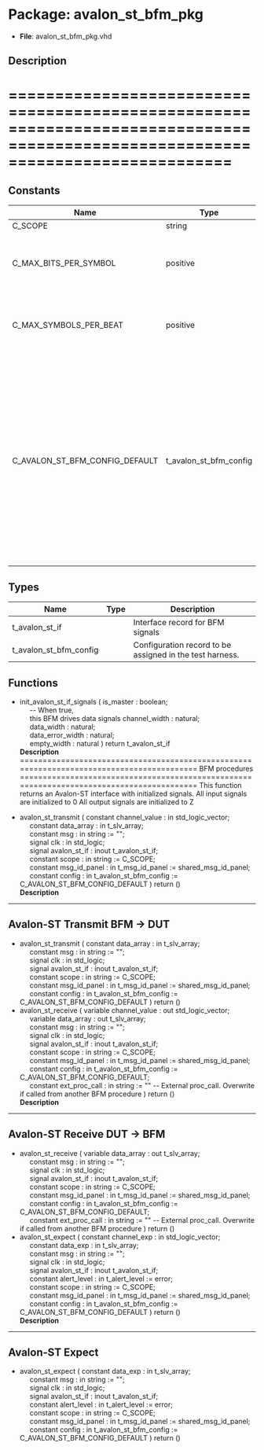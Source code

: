 # Package: avalon_st_bfm_pkg

- **File**: avalon_st_bfm_pkg.vhd
## Description

================================================================================================================================
================================================================================================================================

## Constants

| Name                           | Type                   | Value                                                                                                                                                                                                                                                                                                                                                                                                                                                                                                                                                                                                                                                                                                                                                                                                                                                                                                                                                                                                                                                                                                           | Description                                                    |
| ------------------------------ | ---------------------- | --------------------------------------------------------------------------------------------------------------------------------------------------------------------------------------------------------------------------------------------------------------------------------------------------------------------------------------------------------------------------------------------------------------------------------------------------------------------------------------------------------------------------------------------------------------------------------------------------------------------------------------------------------------------------------------------------------------------------------------------------------------------------------------------------------------------------------------------------------------------------------------------------------------------------------------------------------------------------------------------------------------------------------------------------------------------------------------------------------------- | -------------------------------------------------------------- |
| C_SCOPE                        | string                 |  "AVALON_ST BFM"                                                                                                                                                                                                                                                                                                                                                                                                                                                                                                                                                                                                                                                                                                                                                                                                                                                                                                                                                                                                                                                                                                |                                                                |
| C_MAX_BITS_PER_SYMBOL          | positive               |  512                                                                                                                                                                                                                                                                                                                                                                                                                                                                                                                                                                                                                                                                                                                                                                                                                                                                                                                                                                                                                                                                                                            |  Recommended maximum in protocol specification (MNL-AVABUSREF) |
| C_MAX_SYMBOLS_PER_BEAT         | positive               |  32                                                                                                                                                                                                                                                                                                                                                                                                                                                                                                                                                                                                                                                                                                                                                                                                                                                                                                                                                                                                                                                                                                             |  Recommended maximum in protocol specification (MNL-AVABUSREF) |
| C_AVALON_ST_BFM_CONFIG_DEFAULT | t_avalon_st_bfm_config |  (     max_wait_cycles             => 100,<br><span style="padding-left:20px">     max_wait_cycles_severity    => ERROR,<br><span style="padding-left:20px">     clock_period                => -1 ns,<br><span style="padding-left:20px">     clock_period_margin         => 0 ns,<br><span style="padding-left:20px">     clock_margin_severity       => TB_ERROR,<br><span style="padding-left:20px">     setup_time                  => -1 ns,<br><span style="padding-left:20px">     hold_time                   => -1 ns,<br><span style="padding-left:20px">     bfm_sync                    => SYNC_ON_CLOCK_ONLY,<br><span style="padding-left:20px">     match_strictness            => MATCH_EXACT,<br><span style="padding-left:20px">     symbol_width                => 8,<br><span style="padding-left:20px">     first_symbol_in_msb         => true,<br><span style="padding-left:20px">     max_channel                 => 0,<br><span style="padding-left:20px">     use_packet_transfer         => true,<br><span style="padding-left:20px">     id_for_bfm                  => ID_BFM   ) |  Define the default value for the BFM config                   |
## Types

| Name                   | Type | Description                                                |
| ---------------------- | ---- | ---------------------------------------------------------- |
| t_avalon_st_if         |      |  Interface record for BFM signals                          |
| t_avalon_st_bfm_config |      |  Configuration record to be assigned in the test harness.  |
## Functions
- init_avalon_st_if_signals <font id="function_arguments">( is_master        : boolean;<br><span style="padding-left:20px"> -- When true,<br><span style="padding-left:20px"> this BFM drives data signals channel_width    : natural;<br><span style="padding-left:20px"> data_width       : natural;<br><span style="padding-left:20px"> data_error_width : natural;<br><span style="padding-left:20px"> empty_width      : natural ) </font> <font id="function_return">return t_avalon_st_if </font>
</br>**Description**
==========================================================================================
 BFM procedures
==========================================================================================
 This function returns an Avalon-ST interface with initialized signals.
 All input signals are initialized to 0
 All output signals are initialized to Z

- avalon_st_transmit <font id="function_arguments">( constant channel_value    : in    std_logic_vector;<br><span style="padding-left:20px"> constant data_array       : in    t_slv_array;<br><span style="padding-left:20px"> constant msg              : in    string                 := "";<br><span style="padding-left:20px"> signal   clk              : in    std_logic;<br><span style="padding-left:20px"> signal   avalon_st_if     : inout t_avalon_st_if;<br><span style="padding-left:20px"> constant scope            : in    string                 := C_SCOPE;<br><span style="padding-left:20px"> constant msg_id_panel     : in    t_msg_id_panel         := shared_msg_id_panel;<br><span style="padding-left:20px"> constant config           : in    t_avalon_st_bfm_config := C_AVALON_ST_BFM_CONFIG_DEFAULT ) </font> <font id="function_return">return ()</font>
</br>**Description**
-------------------------------------------------------------------------------------------
 Avalon-ST Transmit
 BFM -> DUT
-------------------------------------------------------------------------------------------

- avalon_st_transmit <font id="function_arguments">( constant data_array       : in    t_slv_array;<br><span style="padding-left:20px"> constant msg              : in    string                 := "";<br><span style="padding-left:20px"> signal   clk              : in    std_logic;<br><span style="padding-left:20px"> signal   avalon_st_if     : inout t_avalon_st_if;<br><span style="padding-left:20px"> constant scope            : in    string                 := C_SCOPE;<br><span style="padding-left:20px"> constant msg_id_panel     : in    t_msg_id_panel         := shared_msg_id_panel;<br><span style="padding-left:20px"> constant config           : in    t_avalon_st_bfm_config := C_AVALON_ST_BFM_CONFIG_DEFAULT ) </font> <font id="function_return">return ()</font>
- avalon_st_receive <font id="function_arguments">( variable channel_value    : out   std_logic_vector;<br><span style="padding-left:20px"> variable data_array       : out   t_slv_array;<br><span style="padding-left:20px"> constant msg              : in    string                 := "";<br><span style="padding-left:20px"> signal   clk              : in    std_logic;<br><span style="padding-left:20px"> signal   avalon_st_if     : inout t_avalon_st_if;<br><span style="padding-left:20px"> constant scope            : in    string                 := C_SCOPE;<br><span style="padding-left:20px"> constant msg_id_panel     : in    t_msg_id_panel         := shared_msg_id_panel;<br><span style="padding-left:20px"> constant config           : in    t_avalon_st_bfm_config := C_AVALON_ST_BFM_CONFIG_DEFAULT;<br><span style="padding-left:20px"> constant ext_proc_call    : in    string := ""  -- External proc_call. Overwrite if called from another BFM procedure ) </font> <font id="function_return">return ()</font>
</br>**Description**
-------------------------------------------------------------------------------------------
 Avalon-ST Receive
 DUT -> BFM
-------------------------------------------------------------------------------------------

- avalon_st_receive <font id="function_arguments">( variable data_array       : out   t_slv_array;<br><span style="padding-left:20px"> constant msg              : in    string                 := "";<br><span style="padding-left:20px"> signal   clk              : in    std_logic;<br><span style="padding-left:20px"> signal   avalon_st_if     : inout t_avalon_st_if;<br><span style="padding-left:20px"> constant scope            : in    string                 := C_SCOPE;<br><span style="padding-left:20px"> constant msg_id_panel     : in    t_msg_id_panel         := shared_msg_id_panel;<br><span style="padding-left:20px"> constant config           : in    t_avalon_st_bfm_config := C_AVALON_ST_BFM_CONFIG_DEFAULT;<br><span style="padding-left:20px"> constant ext_proc_call    : in    string := ""  -- External proc_call. Overwrite if called from another BFM procedure ) </font> <font id="function_return">return ()</font>
- avalon_st_expect <font id="function_arguments">( constant channel_exp      : in    std_logic_vector;<br><span style="padding-left:20px"> constant data_exp         : in    t_slv_array;<br><span style="padding-left:20px"> constant msg              : in    string                 := "";<br><span style="padding-left:20px"> signal   clk              : in    std_logic;<br><span style="padding-left:20px"> signal   avalon_st_if     : inout t_avalon_st_if;<br><span style="padding-left:20px"> constant alert_level      : in    t_alert_level          := error;<br><span style="padding-left:20px"> constant scope            : in    string                 := C_SCOPE;<br><span style="padding-left:20px"> constant msg_id_panel     : in    t_msg_id_panel         := shared_msg_id_panel;<br><span style="padding-left:20px"> constant config           : in    t_avalon_st_bfm_config := C_AVALON_ST_BFM_CONFIG_DEFAULT ) </font> <font id="function_return">return ()</font>
</br>**Description**
-------------------------------------------------------------------------------------------
 Avalon-ST Expect
-------------------------------------------------------------------------------------------

- avalon_st_expect <font id="function_arguments">( constant data_exp         : in    t_slv_array;<br><span style="padding-left:20px"> constant msg              : in    string                 := "";<br><span style="padding-left:20px"> signal   clk              : in    std_logic;<br><span style="padding-left:20px"> signal   avalon_st_if     : inout t_avalon_st_if;<br><span style="padding-left:20px"> constant alert_level      : in    t_alert_level          := error;<br><span style="padding-left:20px"> constant scope            : in    string                 := C_SCOPE;<br><span style="padding-left:20px"> constant msg_id_panel     : in    t_msg_id_panel         := shared_msg_id_panel;<br><span style="padding-left:20px"> constant config           : in    t_avalon_st_bfm_config := C_AVALON_ST_BFM_CONFIG_DEFAULT ) </font> <font id="function_return">return ()</font>
